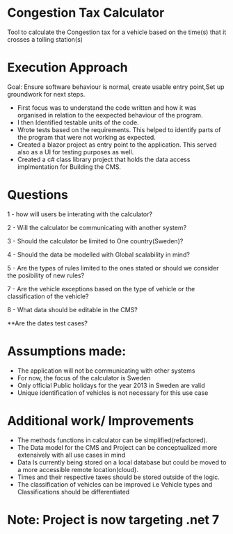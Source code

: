 # Congestion Tax Calculator
Tool to calculate the Congestion tax for a vehicle based on the time(s) that it crosses a tolling station(s)

# Execution Approach
Goal: Ensure software behaviour is normal, create usable entry point,Set up groundwork for next steps.
- First focus was to understand the code written and how it was organised in relation to the eexpected behaviour of the program.
- I then Identified testable units of the code.
- Wrote tests based on the requirements. This helped to identify parts of the program that were not working as expected.
- Created a blazor project as entry point to the application. This served also as a UI for testing purposes as well.
- Created a c# class library project that holds the data access implmentation for Building the CMS.

# Questions

1 - how will users be interating with the calculator?

2 - Will the calculator be communicating with another system?

3 - Should the calculator be limited to One country(Sweden)?

4 - Should the data be modelled with Global scalability in mind?

5 - Are the types of rules limited to the ones stated or should we consider the posibility of new rules?

7 - Are the vehicle exceptions based on the type of vehicle or the classification of the vehicle?

8 - What data should be editable in the CMS?

**Are the dates test cases?

# Assumptions made:
- The application will not be communicating with other systems
- For now, the focus of the calculator is Sweden
- Only official Public holidays for the year 2013 in Sweden are valid
- Unique identification of vehicles is not necessary for this use case


# Additional work/ Improvements
- The methods functions in calculator can be simplified(refactored).
- The Data model for the CMS and Project can be conceptualized more extensively with all use cases in mind
- Data Is currently being stored on a local database but could be moved to a more accessible remote location(cloud). 
- Times and their respective taxes should be stored outside of the logic.
- The classification of vehicles can be improved i.e Vehicle types and Classifications should be differentiated 

# Note: Project is now targeting .net 7
